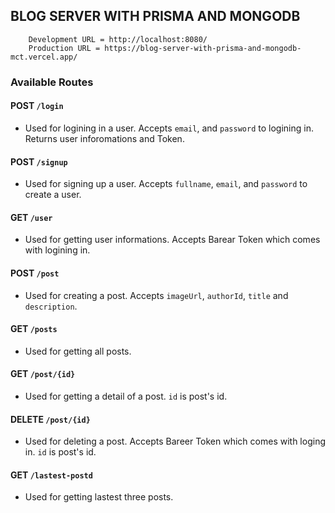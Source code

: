 ## BLOG SERVER WITH PRISMA AND MONGODB

```
    Development URL = http://localhost:8080/
    Production URL = https://blog-server-with-prisma-and-mongodb-mct.vercel.app/
```

### Available Routes

#### **POST** `/login`

-   Used for logining in a user. Accepts `email`, and `password` to logining in. Returns user inforomations and Token.

#### **POST** `/signup`

-   Used for signing up a user. Accepts `fullname`, `email`, and `password` to create a user.

#### **GET** `/user`

-   Used for getting user informations. Accepts Barear Token which comes with logining in.

#### **POST** `/post`

-   Used for creating a post. Accepts `imageUrl`, `authorId`, `title` and `description`.

#### **GET** `/posts`

-   Used for getting all posts.

#### **GET** `/post/{id}`

-   Used for getting a detail of a post. `id` is post's id.

#### **DELETE** `/post/{id}`

-   Used for deleting a post. Accepts Bareer Token which comes with loging in. `id` is post's id.

#### **GET** `/lastest-postd`

-   Used for getting lastest three posts.
